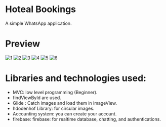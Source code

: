 # Hoteal Bookings
A simple WhatsApp application.

# Preview

![1](https://github.com/BaraaAbuAlrob/WhatsApp/assets/119497086/606f6e79-059b-486c-924f-0c801bebe188)
![2](https://github.com/BaraaAbuAlrob/WhatsApp/assets/119497086/a13386d1-a09c-46e4-857e-a08f11af2d5c)
![3](https://github.com/BaraaAbuAlrob/WhatsApp/assets/119497086/0e588764-aa16-41f7-9a12-3ea0109a914f)
![4](https://github.com/BaraaAbuAlrob/WhatsApp/assets/119497086/fce8f994-7822-49db-948d-a5c92842e24c)
![5](https://github.com/BaraaAbuAlrob/WhatsApp/assets/119497086/dd1d554f-bfb5-4f0f-b9ef-ec81462cc41c)
![6](https://github.com/BaraaAbuAlrob/WhatsApp/assets/119497086/175ec7d0-091e-49ed-a765-c8e0a0a2e62d)

# Libraries and technologies used:
- MVC: low level programming (Beginner).
- findViewById are used.
- Glide : Catch images and load them in imageView.
- hdodenhof Library: for circular images.
- Accounting system: you can create your account.
- firebase: firebase: for realtime database, chatting, and authentications.
